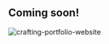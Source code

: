 ## Coming soon!
![crafting-portfolio-website](https://github.com/DimitryZH/Portfolio-website-/assets/146372946/32e5873e-04c6-4eb3-8bd9-b8bc02306b18)
